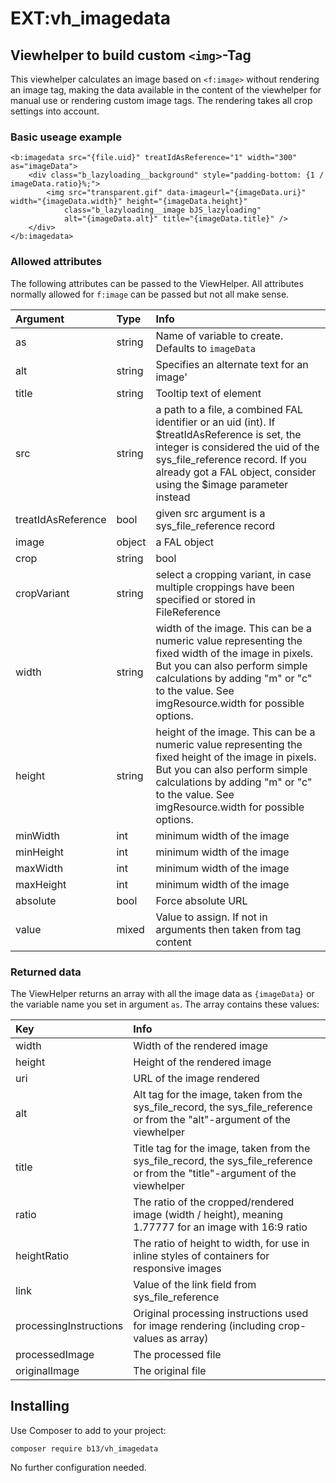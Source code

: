 # EXT:vh_imagedata

## Viewhelper to build custom `<img>`-Tag

This viewhelper calculates an image based on `<f:image>` without rendering an image tag, making the data available in the
 content of the viewhelper for manual use or rendering custom image tags. The rendering takes all crop settings into 
 account. 
 
### Basic useage example

```
<b:imagedata src="{file.uid}" treatIdAsReference="1" width="300" as="imageData">
    <div class="b_lazyloading__background" style="padding-bottom: {1 / imageData.ratio}%;">
        <img src="transparent.gif" data-imageurl="{imageData.uri}" width="{imageData.width}" height="{imageData.height}" 
            class="b_lazyloading__image bJS_lazyloading" 
            alt="{imageData.alt}" title="{imageData.title}" />
    </div>
</b:imagedata>
```

### Allowed attributes

The following attributes can be passed to the ViewHelper. All attributes normally allowed for `f:image` can be passed
but not all make sense.

Argument | Type | Info
:--- | :--- | :---
as | string | Name of variable to create. Defaults to `imageData`
alt | string | Specifies an alternate text for an image'
title | string | Tooltip text of element
src | string | a path to a file, a combined FAL identifier or an uid (int). If $treatIdAsReference is set, the integer is considered the uid of the sys_file_reference record. If you already got a FAL object, consider using the $image parameter instead
treatIdAsReference | bool | given src argument is a sys_file_reference record
image | object | a FAL object
crop | string|bool | overrule cropping of image (setting to FALSE disables the cropping set in FileReference
cropVariant | string | select a cropping variant, in case multiple croppings have been specified or stored in FileReference
width | string | width of the image. This can be a numeric value representing the fixed width of the image in pixels. But you can also perform simple calculations by adding "m" or "c" to the value. See imgResource.width for possible options.
height | string | height of the image. This can be a numeric value representing the fixed height of the image in pixels. But you can also perform simple calculations by adding "m" or "c" to the value. See imgResource.width for possible options.
minWidth | int | minimum width of the image
minHeight | int | minimum width of the image
maxWidth | int | minimum width of the image
maxHeight | int | minimum width of the image
absolute | bool | Force absolute URL
value | mixed | Value to assign. If not in arguments then taken from tag content


### Returned data

The ViewHelper returns an array with all the image data as `{imageData}` or the variable name you set in argument `as`.
The array contains these values:

Key | Info 
:--- | :---- 
width | Width of the rendered image 
height | Height of the rendered image
uri | URL of the image rendered
alt | Alt tag for the image, taken from the sys_file_record, the sys_file_reference or from the "alt"-argument of the viewhelper
title | Title tag for the image, taken from the sys_file_record, the sys_file_reference or from the "title"-argument of the viewhelper 
ratio | The ratio of the cropped/rendered image (width / height), meaning 1.77777 for an image with 16:9 ratio
heightRatio | The ratio of height to width, for use in inline styles of containers for responsive images
link | Value of the link field from sys_file_reference
processingInstructions | Original processing instructions used for image rendering (including crop-values as array)
processedImage | The processed file
originalImage | The original file 

## Installing

Use Composer to add to your project:

`composer require b13/vh_imagedata`

No further configuration needed.


 
